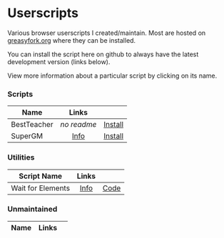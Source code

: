 # Userscripts

Various browser userscripts I created/maintain. Most are hosted on [greasyfork.org](greasyfork.org)
where they can be installed.

You can install the script here on github to always have the latest development version (links below).

View more information about a particular script by clicking on its name.

### Scripts

|Name|Links||
|-|:-:|:-:|
|BestTeacher|_no readme_|[Install](https://github.com/niubilityfrontend/userscripts/raw/master/dist/findingteacher.user.js)|
|SuperGM|[Info](https://github.com/niubilityfrontend/userscripts/tree/master/libs)|[Install](https://github.com/niubilityfrontend/userscripts/raw/master/libs/supperGM.user.js)|

### Utilities

| Script Name       |      Links       |                  |
| ----------------- | :--------------: | :--------------: |
| Wait for Elements | [Info][infolink] | [Code][codelink] |

[infolink]: https://github.com/fuzetsu/userscripts/tree/master/wait-for-elements
[codelink]: https://github.com/fuzetsu/userscripts/raw/master/wait-for-elements/wait-for-elements.js

### Unmaintained

|Name|Links||
|-|:-:|:-:|

